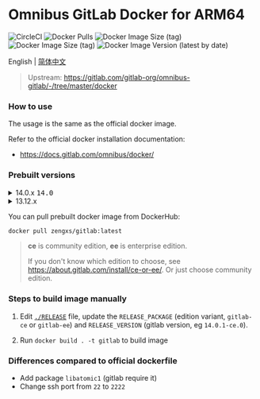 # Omnibus GitLab Docker for ARM64

![CircleCI](https://img.shields.io/circleci/build/gh/zengxs/gitlab-docker?logo=circleci)
![Docker Pulls](https://img.shields.io/docker/pulls/zengxs/gitlab?logo=docker)
![Docker Image Size (tag)](https://img.shields.io/docker/image-size/zengxs/gitlab/ce?label=gitlab-ce&logo=docker)
![Docker Image Size (tag)](https://img.shields.io/docker/image-size/zengxs/gitlab/ee?label=gitlab-ee&logo=docker)
![Docker Image Version (latest by date)](https://img.shields.io/docker/v/zengxs/gitlab?arch=arm64&logo=docker)

English | [简体中文](./README.zh-Hans.md)

> Upstream: <https://gitlab.com/gitlab-org/omnibus-gitlab/-/tree/master/docker>

### How to use

The usage is the same as the official docker image.

Refer to the official docker installation documentation:

- <https://docs.gitlab.com/omnibus/docker/>

### Prebuilt versions

<details>
<summary>14.0.x <kbd>14.0</kbd></summary>

- `14.0.6-ce.0` <kbd>14.0-ce</kbd>
- `14.0.6-ee.0` <kbd>14.0-ee</kbd>
- `14.0.5-ce.0`
- `14.0.5-ee.0`
- `14.0.4-ce.0`
- `14.0.4-ee.0`
- `14.0.3-ce.0`
- `14.0.3-ee.0`
- `14.0.2-ce.0`
- `14.0.2-ee.0`
- `14.0.1-ce.0`
- `14.0.1-ee.0`

</details>

<details>
<summary>13.12.x</summary>

- `13.12.8-ce.0`
- `13.12.8-ee.0`
- `13.12.7-ce.0`
- `13.12.7-ee.0`
- `13.12.6-ce.0`
- `13.12.6-ee.0`
- `13.12.5-ce.0`
- `13.12.5-ee.0`

</details>

You can pull prebuilt docker image from DockerHub:

```sh
docker pull zengxs/gitlab:latest
```

> **ce** is community edition, **ee** is enterprise edition.
>
> If you don't know which edition to choose, see <https://about.gitlab.com/install/ce-or-ee/>.
> Or just choose community edition.

### Steps to build image manually

1. Edit [`./RELEASE`](./RELEASE) file, update the `RELEASE_PACKAGE`
   (edition variant, `gitlab-ce` or `gitlab-ee`) and
   `RELEASE_VERSION` (gitlab version, eg `14.0.1-ce.0`).

2. Run `docker build . -t gitlab` to build image

### Differences compared to official dockerfile

- Add package `libatomic1` (gitlab require it)
- Change ssh port from `22` to `2222`
